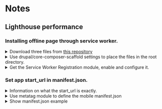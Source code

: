 # Notes

## Lighthouse performance

### Installing offline page through service worker.


<details>
 <summary>Download three files from <a href="https://github.com/GoogleChrome/samples/tree/gh-pages/service-worker/custom-offline-page">this repository</a></summary>

```bash
mkdir lib/offline
cd lib/offline
wget https://raw.githubusercontent.com/GoogleChrome/samples/gh-pages/service-worker/custom-offline-page/manifest.json
wget https://raw.githubusercontent.com/GoogleChrome/samples/gh-pages/service-worker/custom-offline-page/offline.html
wget https://raw.githubusercontent.com/GoogleChrome/samples/gh-pages/service-worker/custom-offline-page/service-worker.js
```
</details>

<details>
 <summary>Use drupal/core-composer-scaffold settings to place the files in the root directory.</summary>

```json
    "extra": {
        "drupal-scaffold": {
            "file-mapping": {
                "[web-root]/manifest.json": "lib/offline/manifest.json",
                "[web-root]/offline.html": "lib/offline/offline.html",
                "[web-root]/service-worker.js": "lib/offline/service-worker.js"
            }
        }
    }
```
</details>

<details>
 <summary>Get the Service Worker Registration module, enable and configure it.</summary>

```bash
composer require drupal/sw_register
drush en sw_register -y
drush php:eval "Drupal::configFactory()->getEditable('sw_register.settings')->set('service_worker_js_script_path', 'service-worker.js')->save(TRUE);"
drush cex
```
</details>


### Set app start_url in manifest.json.

<details>
 <summary>Information on what the start_url is exactly.</summary>
<p>The start_url is required and tells the browser where your application should
start when it is launched, and prevents the app from starting on whatever page
the user was on when they added your app to their home screen. Your start_url
should direct the user straight into your app, rather than a product landing
page. Think about what the user will want to do once they open your app, and
place them there.</p>
</details>

<details>
 <summary>Use metatag module to define the mobile manifest.json</summary>

We will use https://www.drupal.org/project/metatag to set the tag on the page.

Important: core might be including this functionality.
See: https://www.drupal.org/project/drupal/issues/2698127

```bash
composer require drupal/metatag
drush en metatag_mobile -y
drush php:eval "Drupal::configFactory()->getEditable('metatag.metatag_defaults.global')->set('tags.web_manifest', 'manifest.json')->save(TRUE);"
drush php:eval "Drupal::configFactory()->getEditable('metatag.metatag_defaults.global')->set('tags.theme_color', '#FFFFFF')->save(TRUE);"
drush cex
```
</details>

<details>
 <summary>Show manifest.json example</summary>

More information on the manifest can be found here: https://w3c.github.io/manifest/


```json
{
  "lang": "en",
  "dir": "ltr",
  "name": "Open Appointment",
  "short_name": "Open Appoint",
  "icons": [
    {
      "src": "themes/custom/bbc/icon-128.png",
      "sizes": "128x128"
    }
  ],
  "start_url": "/",
  "display": "browser",
  "orientation": "portrait",
  "theme_color": "#ffffff",
  "background_color": "#ffffff"
}
```
</details>
